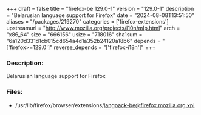 +++
draft = false
title = "firefox-be 129.0-1"
version = "129.0-1"
description = "Belarusian language support for Firefox"
date = "2024-08-08T13:51:50"
aliases = "/packages/219270"
categories = ['firefox-extensions']
upstreamurl = "http://www.mozilla.org/projects/l10n/mlp.html"
arch = "x86_64"
size = "666156"
usize = "718016"
sha1sum = "6a120d331d1cb015cd654a4d1a352b24120a18b6"
depends = "['firefox>=129.0']"
reverse_depends = "['firefox-i18n']"
+++
### Description: 
Belarusian language support for Firefox

### Files: 
* /usr/lib/firefox/browser/extensions/langpack-be@firefox.mozilla.org.xpi
